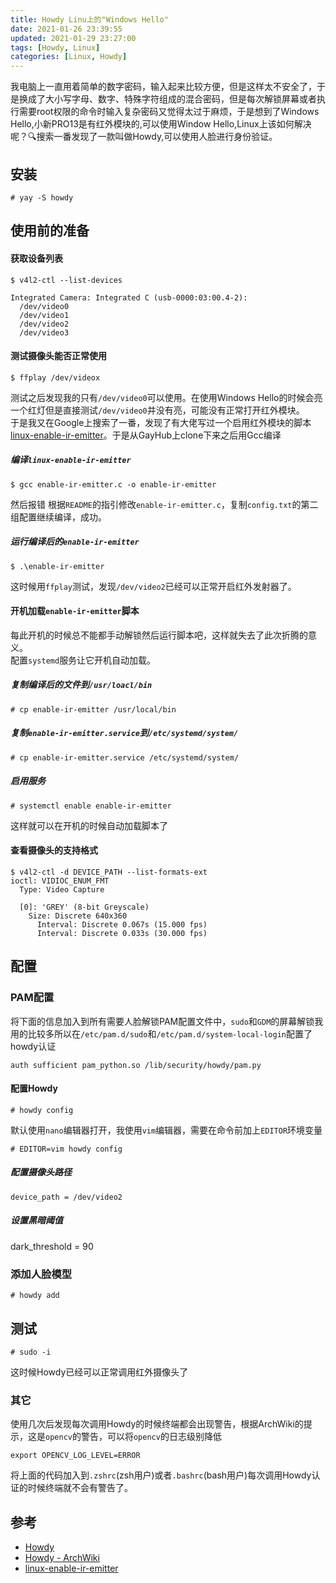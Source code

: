 ```yaml
---
title: Howdy Linu上的"Windows Hello"
date: 2021-01-26 23:39:55
updated: 2021-01-29 23:27:00
tags: [Howdy, Linux]
categories: [Linux, Howdy]
---
```

我电脑上一直用着简单的数字密码，输入起来比较方便，但是这样太不安全了，于是换成了大小写字母、数字、特殊字符组成的混合密码，但是每次解锁屏幕或者执行需要root权限的命令时输入复杂密码又觉得太过于麻烦，于是想到了Windows Hello,小新PRO13是有红外模块的,可以使用Window Hello,Linux上该如何解决呢？🔍搜索一番发现了一款叫做Howdy,可以使用人脸进行身份验证。
## 安装
```
# yay -S howdy
``` 
## 使用前的准备
#### 获取设备列表
```
$ v4l2-ctl --list-devices

Integrated Camera: Integrated C (usb-0000:03:00.4-2):
  /dev/video0
  /dev/video1
  /dev/video2
  /dev/video3
```
#### 测试摄像头能否正常使用
```
$ ffplay /dev/videox
```
测试之后发现我的只有`/dev/video0`可以使用。在使用Windows Hello的时候会亮一个红灯但是直接测试`/dev/video0`并没有亮，可能没有正常打开红外模块。  
于是我又在Google上搜索了一番，发现了有大佬写过一个启用红外模块的脚本[linux-enable-ir-emitter](https://github.com/EmixamPP/linux-enable-ir-emitter)。于是从GayHub上clone下来之后用Gcc编译
##### 编译`linux-enable-ir-emitter`
```
$ gcc enable-ir-emitter.c -o enable-ir-emitter
```
然后报错
根据`README`的指引修改`enable-ir-emitter.c`，复制`config.txt`的第二组配置继续编译，成功。
##### 运行编译后的`enable-ir-emitter`
```
$ .\enable-ir-emitter
```
这时候用`ffplay`测试，发现`/dev/video2`已经可以正常开启红外发射器了。
#### 开机加载`enable-ir-emitter`脚本
每此开机的时候总不能都手动解锁然后运行脚本吧，这样就失去了此次折腾的意义。  
配置`systemd`服务让它开机自动加载。

##### 复制编译后的文件到`/usr/loacl/bin`
```
# cp enable-ir-emitter /usr/local/bin
```
##### 复制`enable-ir-emitter.service`到`/etc/systemd/system/`
```
# cp enable-ir-emitter.service /etc/systemd/system/
```
##### 启用服务
```
# systemctl enable enable-ir-emitter
```
这样就可以在开机的时候自动加载脚本了
#### 查看摄像头的支持格式
```
$ v4l2-ctl -d DEVICE_PATH --list-formats-ext
ioctl: VIDIOC_ENUM_FMT
  Type: Video Capture

  [0]: 'GREY' (8-bit Greyscale)
    Size: Discrete 640x360
      Interval: Discrete 0.067s (15.000 fps)
      Interval: Discrete 0.033s (30.000 fps)
```
## 配置
### PAM配置
将下面的信息加入到所有需要人脸解锁PAM配置文件中，`sudo`和`GDM`的屏幕解锁我用的比较多所以在`/etc/pam.d/sudo`和`/etc/pam.d/system-local-login`配置了howdy认证
```
auth sufficient pam_python.so /lib/security/howdy/pam.py
```

#### 配置Howdy
```
# howdy config
```
默认使用`nano`编辑器打开，我使用`vim`编辑器，需要在命令前加上`EDITOR`环境变量
```
# EDITOR=vim howdy config
```
##### 配置摄像头路径
```
device_path = /dev/video2
```
##### 设置黑暗阈值
dark_threshold = 90
### 添加人脸模型
```
# howdy add
```
## 测试
```
# sudo -i
```
这时候Howdy已经可以正常调用红外摄像头了
### 其它
使用几次后发现每次调用Howdy的时候终端都会出现警告，根据ArchWiki的提示，这是`opencv`的警告，可以将`opencv`的日志级别降低
```
export OPENCV_LOG_LEVEL=ERROR
```
将上面的代码加入到`.zshrc`(zsh用户)或者`.bashrc`(bash用户)每次调用Howdy认证的时候终端就不会有警告了。

## 参考
- [Howdy](https://github.com/boltgolt/howdy)
- [Howdy - ArchWiki](https://wiki.archlinux.org/index.php/Howdy)
- [linux-enable-ir-emitter](https://github.com/EmixamPP/linux-enable-ir-emitter)